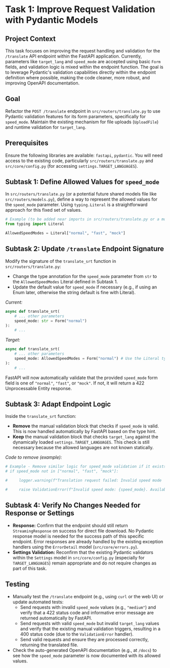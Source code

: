 # Task 1: Improve Request Validation with Pydantic Models

## Project Context
This task focuses on improving the request handling and validation for the `/translate` API endpoint within the FastAPI application. Currently, parameters like `target_lang` and `speed_mode` are accepted using basic `Form` fields, and validation logic is mixed within the endpoint function. The goal is to leverage Pydantic's validation capabilities directly within the endpoint definition where possible, making the code cleaner, more robust, and improving OpenAPI documentation.

## Goal
Refactor the `POST /translate` endpoint in `src/routers/translate.py` to use Pydantic validation features for its form parameters, specifically for `speed_mode`. Maintain the existing mechanism for file uploads (`UploadFile`) and runtime validation for `target_lang`.

## Prerequisites
Ensure the following libraries are available: `fastapi`, `pydantic`. You will need access to the existing code, particularly `src/routers/translate.py` and `src/core/config.py` (for accessing `settings.TARGET_LANGUAGES`).

## Subtask 1: Define Allowed Values for `speed_mode`
In `src/routers/translate.py` (or a potential future shared models file like `src/routers/models.py`), define a way to represent the allowed values for the `speed_mode` parameter. Using `typing.Literal` is a straightforward approach for this fixed set of values.
```python
# Example (to be added near imports in src/routers/translate.py or a models file)
from typing import Literal

AllowedSpeedModes = Literal["normal", "fast", "mock"]
```

## Subtask 2: Update `/translate` Endpoint Signature
Modify the signature of the `translate_srt` function in `src/routers/translate.py`:
- Change the type annotation for the `speed_mode` parameter from `str` to the `AllowedSpeedModes` Literal defined in Subtask 1.
- Update the default value for `speed_mode` if necessary (e.g., if using an Enum later, otherwise the string default is fine with Literal).

*Current:*
```python
async def translate_srt(
    # ... other parameters
    speed_mode: str = Form("normal")
):
    # ...
```

*Target:*
```python
async def translate_srt(
    # ... other parameters
    speed_mode: AllowedSpeedModes = Form("normal") # Use the Literal type
):
    # ...
```
FastAPI will now automatically validate that the provided `speed_mode` form field is one of `"normal"`, `"fast"`, or `"mock"`. If not, it will return a 422 Unprocessable Entity response.

## Subtask 3: Adapt Endpoint Logic
Inside the `translate_srt` function:
- **Remove** the manual validation block that checks if `speed_mode` is valid. This is now handled automatically by FastAPI based on the type hint.
- **Keep** the manual validation block that checks `target_lang` against the dynamically loaded `settings.TARGET_LANGUAGES`. This check is still necessary because the allowed languages are not known statically.

*Code to remove (example):*
```python
# Example - Remove similar logic for speed_mode validation if it exists
# if speed_mode not in ["normal", "fast", "mock"]:

#     logger.warning(f"Translation request failed: Invalid speed mode '{speed_mode}'.")

#     raise ValidationError(f"Invalid speed mode: {speed_mode}. Available: normal, fast, mock")

```

## Subtask 4: Verify No Changes Needed for Response or Settings
- **Response:** Confirm that the endpoint should still return `StreamingResponse` on success for direct file download. No Pydantic response model is needed for the success path of this specific endpoint. Error responses are already handled by the existing exception handlers using the `ErrorDetail` model (`src/core/errors.py`).
- **Settings Validation:** Reconfirm that the existing Pydantic validators within the `Settings` model in `src/core/config.py` (especially for `TARGET_LANGUAGES`) remain appropriate and do not require changes as part of this task.

## Testing
- Manually test the `/translate` endpoint (e.g., using `curl` or the web UI) or update automated tests:
    - Send requests with invalid `speed_mode` values (e.g., `"medium"`) and verify that a 422 status code and informative error message are returned automatically by FastAPI.
    - Send requests with valid `speed_mode` but invalid `target_lang` values and verify that the existing manual validation triggers, resulting in a 400 status code (due to the `ValidationError` handler).
    - Send valid requests and ensure they are processed correctly, returning the translated file.
- Check the auto-generated OpenAPI documentation (e.g., at `/docs`) to see how the `speed_mode` parameter is now documented with its allowed values. 